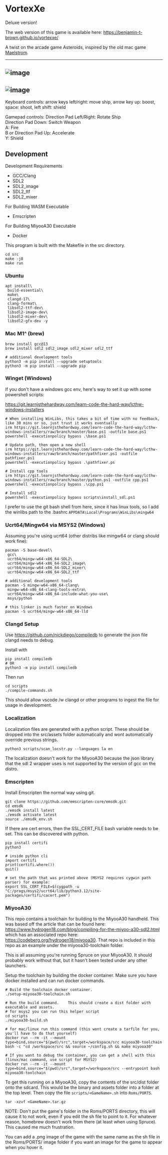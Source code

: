 # VortexXe

Deluxe version!

The web version of this game is available here: https://benjamin-t-brown.github.io/vortexxe/

A twist on the arcade game Asteroids, inspired by the old mac game [Maelstrom](https://www.libsdl.org/projects/Maelstrom/).

----
![image](https://github.com/user-attachments/assets/0fe5685a-ede7-48f9-942a-01524bb2b672)
----
![image](https://github.com/user-attachments/assets/ab793726-ff7d-4345-9e7d-d7c44be68504)
----

Keyboard controls: arrow keys left/right: move ship, arrow key up: boost, space: shoot, left shift: shield

Gamepad controls:
    Direction Pad Left/Right: Rotate Ship<br>
    Direction Pad Down: Switch Weapon<br>
    A: Fire<br>
    B or Direction Pad Up: Accelerate<br>
    Y: Shield<br>

## Development

Development Requirements

- GCC/Clang
- SDL2
- SDL2_image
- SDL2_ttf
- SDL2_mixer

For Building WASM Executable

- Emscripten

For Building MiyooA30 Executable

- Docker

This program is built with the Makefile in the src directory.

```
cd src
make -j8
make run
```

### Ubuntu

```
apt install\
 build-essential\
 make\
 clangd-17\
 clang-format\
 libsdl2-ttf-dev\
 libsdl2-image-dev\
 libsdl2-mixer-dev\
 libsdl2-gfx-dev -y
```

### Mac M1^ (brew)

```
brew install gcc@13
brew install sdl2 sdl2_image sdl2_mixer sdl2_ttf

# additional development tools
python3 -m pip install --upgrade setuptools
python3 -m pip install --upgrade pip
```

### Winget (Windows)

If you don't have a windows gcc env, here's way to set it up with some powershell scripts:

https://git.learnjsthehardway.com/learn-code-the-hard-way/lcthw-windows-installers

```
# When installing WinLibs, this takes a bit of time with no feedback, like 30 mins or so, just trust it works eventually
irm https://git.learnjsthehardway.com/learn-code-the-hard-way/lcthw-windows-installers/raw/branch/master/base.ps1 -outfile base.ps1
powershell -executionpolicy bypass .\base.ps1

# Update path, then open a new shell
irm https://git.learnjsthehardway.com/learn-code-the-hard-way/lcthw-windows-installers/raw/branch/master/pathfixer.ps1 -outfile pathfixer.ps1
powershell -executionpolicy bypass .\pathfixer.ps

# Install cpp tools
irm https://git.learnjsthehardway.com/learn-code-the-hard-way/lcthw-windows-installers/raw/branch/master/python.ps1 -outfile cpp.ps1
powershell -executionpolicy bypass .\cpp.ps1

# Install sdl2
powershell -executionpolicy bypass scripts\install_sdl.ps1
```

I prefer to use the git bash shell from here, since it has linux tools, so I add the winlibs path to the .bashrc
`APPDATA\Local\Programs\WinLibs\mingw64`

### Ucrt64/Mingw64 via MSYS2 (Windows)

Assuming you're using ucrt64 (other distribs like mingw64 or clang should work fine):

```
pacman -S base-devel\
 gcc\
 ucrt64/mingw-w64-x86_64-SDL2\
 ucrt64/mingw-w64-x86_64-SDL2_image\
 ucrt64/mingw-w64-x86_64-SDL2_mixer\
 ucrt64/mingw-w64-x86_64-SDL2_ttf

# additional development tools
pacman -S mingw-w64-x86_64-clang\
 mingw-w64-x86_64-clang-tools-extra\
 ucrt64/mingw-w64-x86_64-include-what-you-use\
 msys/python

# this linker is much faster on Windows
pacman -S ucrt64/mingw-w64-x86_64-lld
```

### Clangd Setup

Use https://github.com/nickdiego/compiledb to generate the json file clangd needs to debug.

Install with

```
pip install compiledb
# OR
python3 -m pip install compiledb
```

Then run

```
cd scripts
./compile-commands.sh
```

This should allow vscode /w clangd or other programs to ingest the file for usage in development.

### Localization

Localization files are generated with a python script. These should be dropped into the src/assets folder automatically and wont automatically override previous strings.

```
python3 scripts/scan_locstr.py --languages la en
```

The localization doesn't work for the MiyooA30 because the json library that the sdl 2 wrapper uses is not supported by the version of gcc on the distro.

### Emscripten

Install Emscripten the normal way using git.
```
git clone https://github.com/emscripten-core/emsdk.git
cd emsdk
./emsdk install latest
./emsdk activate latest
source ./emsdk_env.sh
```

If there are cert errors, then the SSL_CERT_FILE bash variable needs to be set.  This can be discovered with python.

```
pip install certifi
python3

# inside python cli
import certifi
print(certifi.where())
quit()

# set the path that was printed above (MSYS2 requires cygwin path parser) for example:
export SSL_CERT_FILE=$(cygpath -u "C:/progs/msys2/ucrt64/lib/python3.12/site-packages/certifi/cacert.pem")
```

### MiyooA30

This repo contains a toolchain for building to the MiyooA30 handheld. This was based off the article that can be found here: https://www.hydrogen18.com/blog/compiling-for-the-miyoo-a30-sdl2.html which has an associated repo here: https://codeberg.org/hydrogen18/miyooa30. That repo is included in this repo as an example under the miyooa30-toolchain folder.

This is all assuming you're running Spruce on your MiyooA30. It should probably work without that, but it hasn't been tested under any other launchers.

Setup the toolchain by building the docker container. Make sure you have docker installed and can run docker commands.

```
# Build the toolchain docker container.
./setup-miyooa30-toolchain.sh

# Run the build command.    This should create a dist folder with executable and assets.
# for msys2 you can run this helper script
cd scripts
./miyooa30-build.sh

# for mac/linux run this command (this wont create a tarfile for you, you'll have to do that yourself)
docker run --rm -it --mount type=bind,source="$(pwd)/src",target=/workspace/src miyooa30-toolchain bash -c "cd /workspace/src && source ~/config.sh && make miyooa30"

# If you want to debug the container, you can get a shell with this (linux/mac command, use script for MSYS2)
docker run --rm -it --mount type=bind,source="$(pwd)/src",target=/workspace/src --entrypoint bash miyooa30-toolchain
```

To get this running on a MiyooA30, copy the contents of the src/dist folder onto the sdcard. This would be the binary and assets folder into a folder at the top level. Then copy the file `scripts/<GameName>.sh` into `Roms/PORTS`.

```
tar -xzvf <GameName>.tar.gz
```

NOTE: Don't put the game's folder in the Roms/PORTS directory, this will cause it to not work, even if you edit the sh file to point to it. For whatever reason, homebrew doesn't work from there (at least when using Spruce). This caused me much frustration.

You can add a .png image of the game with the same name as the sh file in the Roms/PORTS/ image folder if you want an image for the game to appear when you hover it.
